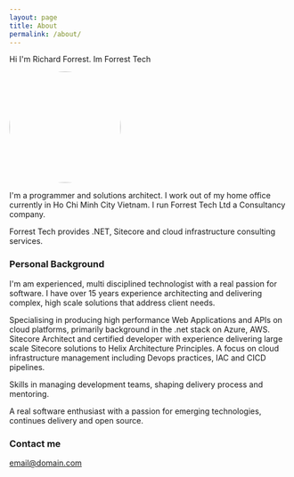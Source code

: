 ```yaml
---
layout: page
title: About
permalink: /about/
---
```


Hi I'm Richard Forrest. Im Forrest Tech


  <a href="url"><img src="https://media-exp1.licdn.com/dms/image/C5603AQHKrC1qNGO-Qg/profile-displayphoto-shrink_200_200/0/1517702061798?e=1636588800&v=beta&t=OWjovZobsmlAYoA0VI9hcv_lqaqEEhC3uPIowZI3YFs" height="auto" width="200" style="border-radius:50%"></a>


I'm a programmer and solutions architect. I work out of my home office currently in Ho Chi Minh City Vietnam.  I run Forrest Tech Ltd a Consultancy company. 

Forrest Tech provides .NET, Sitecore and cloud infrastructure consulting services. 

### Personal Background

I'm am experienced, multi disciplined technologist with a real passion for software.  I have over 15 years experience architecting and delivering complex, high scale solutions that address client needs.  

Specialising in producing high performance Web Applications and APIs on cloud platforms, primarily background in the .net stack on Azure, AWS.  Sitecore Architect and certified developer with experience delivering large scale Sitecore solutions to Helix Architecture Principles. A focus on cloud infrastructure management including Devops practices, IAC and CICD pipelines.

Skills in managing development teams, shaping delivery process and mentoring.

A real software enthusiast with a passion for emerging technologies, continues delivery and open source.

### Contact me

[email@domain.com](mailto:richard.a.forrest@gmail.com)